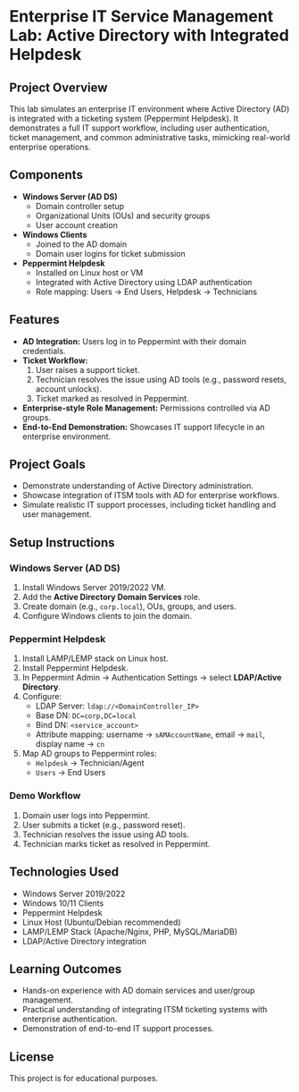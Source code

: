# Enterprise IT Service Management Lab: Active Directory with Integrated Helpdesk

## Project Overview
This lab simulates an enterprise IT environment where Active Directory (AD) is integrated with a ticketing system (Peppermint Helpdesk). It demonstrates a full IT support workflow, including user authentication, ticket management, and common administrative tasks, mimicking real-world enterprise operations.

## Components
- **Windows Server (AD DS)**  
  - Domain controller setup  
  - Organizational Units (OUs) and security groups  
  - User account creation  
- **Windows Clients**  
  - Joined to the AD domain  
  - Domain user logins for ticket submission  
- **Peppermint Helpdesk**  
  - Installed on Linux host or VM  
  - Integrated with Active Directory using LDAP authentication  
  - Role mapping: Users → End Users, Helpdesk → Technicians  

## Features
- **AD Integration:** Users log in to Peppermint with their domain credentials.  
- **Ticket Workflow:**  
  1. User raises a support ticket.  
  2. Technician resolves the issue using AD tools (e.g., password resets, account unlocks).  
  3. Ticket marked as resolved in Peppermint.  
- **Enterprise-style Role Management:** Permissions controlled via AD groups.  
- **End-to-End Demonstration:** Showcases IT support lifecycle in an enterprise environment.

## Project Goals
- Demonstrate understanding of Active Directory administration.  
- Showcase integration of ITSM tools with AD for enterprise workflows.  
- Simulate realistic IT support processes, including ticket handling and user management.

## Setup Instructions

### Windows Server (AD DS)
1. Install Windows Server 2019/2022 VM.  
2. Add the **Active Directory Domain Services** role.  
3. Create domain (e.g., `corp.local`), OUs, groups, and users.  
4. Configure Windows clients to join the domain.  

### Peppermint Helpdesk
1. Install LAMP/LEMP stack on Linux host.  
2. Install Peppermint Helpdesk.  
3. In Peppermint Admin → Authentication Settings → select **LDAP/Active Directory**.  
4. Configure:
   - LDAP Server: `ldap://<DomainController_IP>`  
   - Base DN: `DC=corp,DC=local`  
   - Bind DN: `<service_account>`  
   - Attribute mapping: username → `sAMAccountName`, email → `mail`, display name → `cn`  
5. Map AD groups to Peppermint roles:
   - `Helpdesk` → Technician/Agent  
   - `Users` → End Users  

### Demo Workflow
1. Domain user logs into Peppermint.  
2. User submits a ticket (e.g., password reset).  
3. Technician resolves the issue using AD tools.  
4. Technician marks ticket as resolved in Peppermint.  

## Technologies Used
- Windows Server 2019/2022  
- Windows 10/11 Clients  
- Peppermint Helpdesk  
- Linux Host (Ubuntu/Debian recommended)  
- LAMP/LEMP Stack (Apache/Nginx, PHP, MySQL/MariaDB)  
- LDAP/Active Directory integration  

## Learning Outcomes
- Hands-on experience with AD domain services and user/group management.  
- Practical understanding of integrating ITSM ticketing systems with enterprise authentication.  
- Demonstration of end-to-end IT support processes.  

## License
This project is for educational purposes.  
